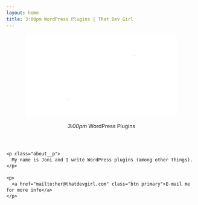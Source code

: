 ```yaml
---
layout: home
title: 3:00pm WordPress Plugins | That Dev Girl
---
```


<section class="about" id="top" aria-label="About my business">
  <div class="about-inner">
    <header class="about__header" aria-label="About my business section header">
      <img src="/assets/images/thatdevgirl-logo-sm.png" alt="That Dev Girl">
      <p class="tagline"><i>3:00pm</i> WordPress Plugins</p>
    </header>

    <p class="about__p">
      My name is Joni and I write WordPress plugins (among other things).
    </p>

    <p>
      <a href="mailto:her@thatdevgirl.com" class="btn primary">E-mail me for more info</a>
    </p>
  </div>
</section>
